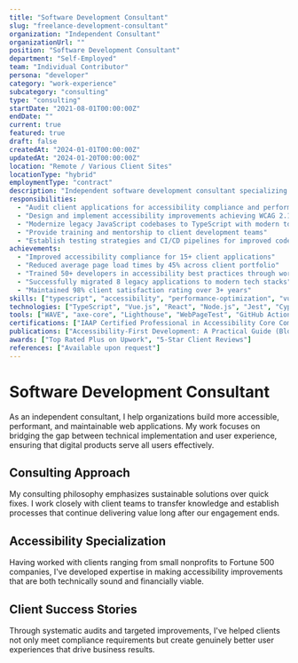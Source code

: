 ```yaml
---
title: "Software Development Consultant"
slug: "freelance-development-consultant"
organization: "Independent Consultant"
organizationUrl: ""
position: "Software Development Consultant"
department: "Self-Employed"
team: "Individual Contributor"
persona: "developer"
category: "work-experience"
subcategory: "consulting"
type: "consulting"
startDate: "2021-08-01T00:00:00Z"
endDate: ""
current: true
featured: true
draft: false
createdAt: "2024-01-01T00:00:00Z"
updatedAt: "2024-01-20T00:00:00Z"
location: "Remote / Various Client Sites"
locationType: "hybrid"
employmentType: "contract"
description: "Independent software development consultant specializing in accessibility, performance optimization, and legacy system modernization."
responsibilities:
  - "Audit client applications for accessibility compliance and performance bottlenecks"
  - "Design and implement accessibility improvements achieving WCAG 2.1 AA/AAA standards"
  - "Modernize legacy JavaScript codebases to TypeScript with modern tooling"
  - "Provide training and mentorship to client development teams"
  - "Establish testing strategies and CI/CD pipelines for improved code quality"
achievements:
  - "Improved accessibility compliance for 15+ client applications"
  - "Reduced average page load times by 45% across client portfolio"
  - "Trained 50+ developers in accessibility best practices through workshops"
  - "Successfully migrated 8 legacy applications to modern tech stacks"
  - "Maintained 98% client satisfaction rating over 3+ years"
skills: ["typescript", "accessibility", "performance-optimization", "vue", "react", "testing", "ci-cd", "consulting"]
technologies: ["TypeScript", "Vue.js", "React", "Node.js", "Jest", "Cypress", "Webpack", "Vite"]
tools: ["WAVE", "axe-core", "Lighthouse", "WebPageTest", "GitHub Actions", "GitLab CI"]
certifications: ["IAAP Certified Professional in Accessibility Core Competencies (CPACC)"]
publications: ["Accessibility-First Development: A Practical Guide (Blog Series)"]
awards: ["Top Rated Plus on Upwork", "5-Star Client Reviews"]
references: ["Available upon request"]
---
```


# Software Development Consultant

As an independent consultant, I help organizations build more accessible, performant, and maintainable web applications. My work focuses on bridging the gap between technical implementation and user experience, ensuring that digital products serve all users effectively.

## Consulting Approach

My consulting philosophy emphasizes sustainable solutions over quick fixes. I work closely with client teams to transfer knowledge and establish processes that continue delivering value long after our engagement ends.

## Accessibility Specialization

Having worked with clients ranging from small nonprofits to Fortune 500 companies, I've developed expertise in making accessibility improvements that are both technically sound and financially viable.

## Client Success Stories

Through systematic audits and targeted improvements, I've helped clients not only meet compliance requirements but create genuinely better user experiences that drive business results.